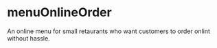 # menuOnlineOrder
An online menu for small retaurants who want customers to order onlint without hassle.

